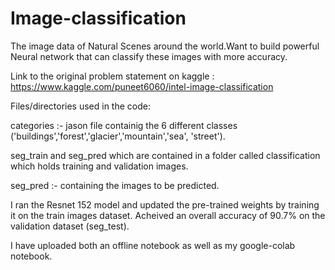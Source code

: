 # Image-classification
The image data of Natural Scenes around the world.Want to build powerful Neural network that can classify these images with more accuracy.

Link to the original problem statement on kaggle : https://www.kaggle.com/puneet6060/intel-image-classification

Files/directories used in the code:

categories :- jason file containig the 6 different classes ('buildings','forest','glacier','mountain','sea', 'street').

seg_train and seg_pred which are contained in a folder called classification which holds training and validation images.

seg_pred :- containing the images to be predicted.

I ran the Resnet 152 model and updated the pre-trained weights by training it on the train images dataset. Acheived an overall accuracy of 90.7% on the validation dataset (seg_test).

I have uploaded both an offline notebook as well as my google-colab notebook.

